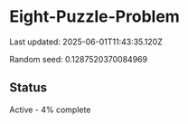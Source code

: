 # Eight-Puzzle-Problem

Last updated: 2025-06-01T11:43:35.120Z

Random seed: 0.1287520370084969

## Status

Active - 4% complete